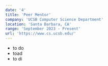 ```yaml
---
date: '4'
title: 'Peer Mentor'
company: 'UCSB Computer Science Department'
location: 'Santa Barbara, CA'
range: 'September 2023 - Present'
url: 'https://www.cs.ucsb.edu/'
---
```


- to do
- toad
- to di
